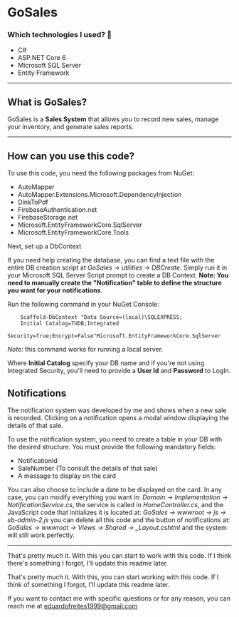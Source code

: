 # GoSales
### Which technologies I used? 🔧

+ C#
+ ASP.NET Core 6
+ Microsoft SQL Server
+ Entity Framework

********************************************

## What is GoSales?  

GoSales is a **Sales System** that allows you to record new sales, manage your inventory, and generate sales reports.

********************************************

## How can you use this code?

To use this code, you need the following packages from NuGet:

+ AutoMapper
+ AutoMapper.Extensions.Microsoft.DependencyInjection
+ DinkToPdf
+ FirebaseAuthentication.net
+ FirebaseStorage.net
+ Microsoft.EntityFrameworkCore.SqlServer
+ Microsoft.EntityFrameworkCore.Tools

Next, set up a DbContext

If you need help creating the database, you can find a text file with the entire DB creation script at *GoSales -> utilities -> DBCreate*. Simply run it in your Microsoft SQL Server Script prompt to create a DB Context. **Note: You need to manually create the "Notification" table to define the structure you want for your notifications**.

Run the following command in your NuGet Console:

        Scaffold-DbContext "Data Source=(local)\SQLEXPRESS;
        Initial Catalog=TUDB;Integrated
        Security=True;Encrypt=False"Microsoft.EntityFrameworkCore.SqlServer

*Note:* this command works for running a local server.

Where **Initial Catalog** specify your DB name and if you're not using Integrated Security, you'll need to provide a **User Id** and **Password** to LogIn.

## Notifications

The notification system was developed by me and shows when a new sale is recorded. Clicking on a notification opens a modal window displaying the details of that sale.

To use the notification system, you need to create a table in your DB with the desired structure. You must provide the following mandatory fields:

+ NotificationId
+ SaleNumber (To consult the details of that sale)
+ A message to display on the card

You can also choose to include a date to be displayed on the card. In any case, you can modify everything you want in: *Domain -> Implementation -> NotificationService.cs*, the service is called in *HomeController.cs*, and the JavaScript code that initializes it is located at: *GoSales -> wwwroot -> js -> sb-admin-2.js* you can delete all this code and the button of notifications at: *GoSales -> wwwroot -> Views -> Shared -> _Layout.cshtml*  and the system will still work perfectly.

********************************************

That's pretty much it. With this you can start to work with this code. If I think there's something I forgot, I'll update this readme later.

That's pretty much it. With this, you can start working with this code. If I think of something I forgot, I'll update this readme later.

If you want to contact me with specific questions or for any reason, you can reach me at [eduardofreites1999@gmail.com](mailto:eduardofreites1999@gmail.com)